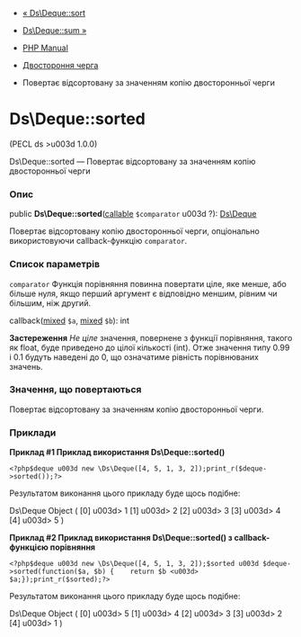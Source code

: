 - [« Ds\Deque::sort](ds-deque.sort.md)
- [Ds\Deque::sum »](ds-deque.sum.md)

- [PHP Manual](index.md)
- [Двостороння черга](class.ds-deque.md)
- Повертає відсортовану за значенням копію двосторонньої черги

# Ds\Deque::sorted

(PECL ds \>u003d 1.0.0)

Ds\Deque::sorted — Повертає відсортовану за значенням копію
двосторонньої черги

### Опис

public **Ds\Deque::sorted**([callable](language.types.callable.md)
`$comparator` u003d ?): [Ds\Deque](class.ds-deque.md)

Повертає відсортовану копію двосторонньої черги, опціонально
використовуючи callback-функцію `comparator`.

### Список параметрів

`comparator`
Функція порівняння повинна повертати ціле, яке менше, або
більше нуля, якщо перший аргумент є відповідно меншим,
рівним чи більшим, ніж другий.

callback([mixed](language.types.declarations.md#language.types.declarations.mixed)
`$a`,
[mixed](language.types.declarations.md#language.types.declarations.mixed)
`$b`): int

**Застереження**
*Не ціле* значення, повернене з функції порівняння, такого як
float, буде приведено до цілої кількості (int). Отже значення типу 0.99
і 0.1 будуть наведені до 0, що означатиме рівність порівнюваних
значень.

### Значення, що повертаються

Повертає відсортовану за значенням копію двосторонньої черги.

### Приклади

**Приклад #1 Приклад використання **Ds\Deque::sorted()****

` <?php$deque u003d new \Ds\Deque([4, 5, 1, 3, 2]);print_r($deque->sorted());?> `

Результатом виконання цього прикладу буде щось подібне:

Ds\Deque Object
(
[0] u003d> 1
[1] u003d> 2
[2] u003d> 3
[3] u003d> 4
[4] u003d> 5
)

**Приклад #2 Приклад використання **Ds\Deque::sorted()** з
callback-функцією порівняння**

` <?php$deque u003d new \Ds\Deque([4, 5, 1, 3, 2]);$sorted u003d $deque->sorted(function($a, $b) {    return $b <u003d> $a;});print_r($sorted);?> `

Результатом виконання цього прикладу буде щось подібне:

Ds\Deque Object
(
[0] u003d> 5
[1] u003d> 4
[2] u003d> 3
[3] u003d> 2
[4] u003d> 1
)
